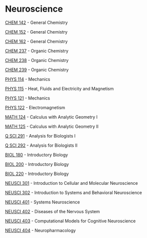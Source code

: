 # Neuroscience

[CHEM 142](<https://myplan.uw.edu/course/#/courses/CHEM 142>) - General Chemistry

[CHEM 152](<https://myplan.uw.edu/course/#/courses/CHEM 152>) - General Chemistry

[CHEM 162](<https://myplan.uw.edu/course/#/courses/CHEM 162>) - General Chemistry

[CHEM 237](<https://myplan.uw.edu/course/#/courses/CHEM 237>) - Organic Chemistry

[CHEM 238](<https://myplan.uw.edu/course/#/courses/CHEM 238>) - Organic Chemistry

[CHEM 239](<https://myplan.uw.edu/course/#/courses/CHEM 239>) - Organic Chemistry

[PHYS 114](<https://myplan.uw.edu/course/#/courses/PHYS 114>) - Mechanics

[PHYS 115](<https://myplan.uw.edu/course/#/courses/PHYS 115>) - Heat, Fluids and Electricity and Magnetism

[PHYS 121](<https://myplan.uw.edu/course/#/courses/PHYS 121>) - Mechanics

[PHYS 122](<https://myplan.uw.edu/course/#/courses/PHYS 122>) - Electromagnetism

[MATH 124](<https://myplan.uw.edu/course/#/courses/MATH 124>) - Calculus with Analytic Geometry I

[MATH 125](<https://myplan.uw.edu/course/#/courses/MATH 125>) - Calculus with Analytic Geometry II

[Q SCI 291](<https://myplan.uw.edu/course/#/courses/Q SCI 291>) - Analysis for Biologists I

[Q SCI 292](<https://myplan.uw.edu/course/#/courses/Q SCI 292>) - Analysis for Biologists II

[BIOL 180](<https://myplan.uw.edu/course/#/courses/BIOL 180>) - Introductory Biology

[BIOL 200](<https://myplan.uw.edu/course/#/courses/BIOL 200>) - Introductory Biology

[BIOL 220](<https://myplan.uw.edu/course/#/courses/BIOL 220>) - Introductory Biology

[NEUSCI 301](<https://myplan.uw.edu/course/#/courses/NEUSCI 301>) - Introduction to Cellular and Molecular Neuroscience

[NEUSCI 302](<https://myplan.uw.edu/course/#/courses/NEUSCI 302>) - Introduction to Systems and Behavioral Neuroscience

[NEUSCI 401](<https://myplan.uw.edu/course/#/courses/NEUSCI 401>) - Systems Neuroscience

[NEUSCI 402](<https://myplan.uw.edu/course/#/courses/NEUSCI 402>) - Diseases of the Nervous System

[NEUSCI 403](<https://myplan.uw.edu/course/#/courses/NEUSCI 403>) - Computational Models for Cognitive Neuroscience

[NEUSCI 404](<https://myplan.uw.edu/course/#/courses/NEUSCI 404>) - Neuropharmacology

